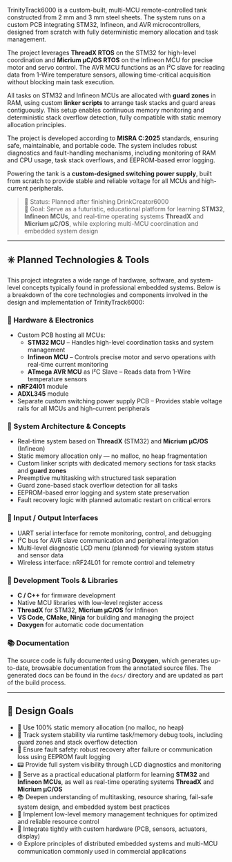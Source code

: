 TrinityTrack6000 is a custom-built, multi-MCU remote-controlled tank constructed from 2 mm and 3 mm steel sheets. The system runs on a custom PCB integrating STM32, Infineon, and AVR microcontrollers, designed from scratch with fully deterministic memory allocation and task management.

The project leverages **ThreadX RTOS** on the STM32 for high-level coordination and **Micrium µC/OS RTOS** on the Infineon MCU for precise motor and servo control. The AVR MCU functions as an I²C slave for reading data from 1-Wire temperature sensors, allowing time-critical acquisition without blocking main task execution.

All tasks on STM32 and Infineon MCUs are allocated with **guard zones** in RAM, using custom **linker scripts** to arrange task stacks and guard areas contiguously. This setup enables continuous memory monitoring and deterministic stack overflow detection, fully compatible with static memory allocation principles.

The project is developed according to **MISRA C:2025** standards, ensuring safe, maintainable, and portable code. The system includes robust diagnostics and fault-handling mechanisms, including monitoring of RAM and CPU usage, task stack overflows, and EEPROM-based error logging.

Powering the tank is a **custom-designed switching power supply**, built from scratch to provide stable and reliable voltage for all MCUs and high-current peripherals.

> 🔧 Status: Planned after finishing DrinkCreator6000  
> 🧪 Goal: Serve as a futuristic, educational platform for learning **STM32**, **Infineon MCUs**, and real-time operating systems **ThreadX** and **Micrium µC/OS**, while exploring multi-MCU coordination and embedded system design  

---

## ✳️ Planned Technologies & Tools

This project integrates a wide range of hardware, software, and system-level concepts typically found in professional embedded systems. Below is a breakdown of the core technologies and components involved in the design and implementation of TrinityTrack6000:

### 🔌 Hardware & Electronics
- Custom PCB hosting all MCUs:
  - **STM32 MCU** – Handles high-level coordination tasks and system management
  - **Infineon MCU** – Controls precise motor and servo operations with real-time current monitoring
  - **ATmega AVR MCU** as I²C Slave – Reads data from 1-Wire temperature sensors
- **nRF24l01** module
- **ADXL345** module
- Separate custom switching power supply PCB – Provides stable voltage rails for all MCUs and high-current peripherals

### 🧠 System Architecture & Concepts
- Real-time system based on **ThreadX** (STM32) and **Micrium µC/OS** (Infineon)
- Static memory allocation only — no malloc, no heap fragmentation
- Custom linker scripts with dedicated memory sections for task stacks and **guard zones**
- Preemptive multitasking with structured task separation
- Guard zone-based stack overflow detection for all tasks
- EEPROM-based error logging and system state preservation
- Fault recovery logic with planned automatic restart on critical errors

### 💬 Input / Output Interfaces
- UART serial interface for remote monitoring, control, and debugging
- I²C bus for AVR slave communication and peripheral integration
- Multi-level diagnostic LCD menu (planned) for viewing system status and sensor data
- Wireless interface: nRF24L01 for remote control and telemetry

### 🧰 Development Tools & Libraries
- **C / C++** for firmware development
- Native MCU libraries with low-level register access
- **ThreadX** for STM32, **Micrium µC/OS** for Infineon
- **VS Code, CMake, Ninja** for building and managing the project
- **Doxygen** for automatic code documentation

### 📚 Documentation
The source code is fully documented using **Doxygen**, which generates up-to-date, browsable documentation from the annotated source files. The generated docs can be found in the `docs/` directory and are updated as part of the build process.

---

## 🧠 Design Goals

- 💾 Use 100% static memory allocation (no malloc, no heap)
- 🧰 Track system stability via runtime task/memory debug tools, including guard zones and stack overflow detection
- 🔁 Ensure fault safety: robust recovery after failure or communication loss using EEPROM fault logging
- 📟 Provide full system visibility through LCD diagnostics and monitoring
- 🧪 Serve as a practical educational platform for learning **STM32** and **Infineon MCUs**, as well as real-time operating systems **ThreadX** and **Micrium µC/OS**
- 📚 Deepen understanding of multitasking, resource sharing, fail-safe system design, and embedded system best practices
- 🧩 Implement low-level memory management techniques for optimized and reliable resource control
- 🧱 Integrate tightly with custom hardware (PCB, sensors, actuators, display)
- 🌐 Explore principles of distributed embedded systems and multi-MCU communication commonly used in commercial applications


